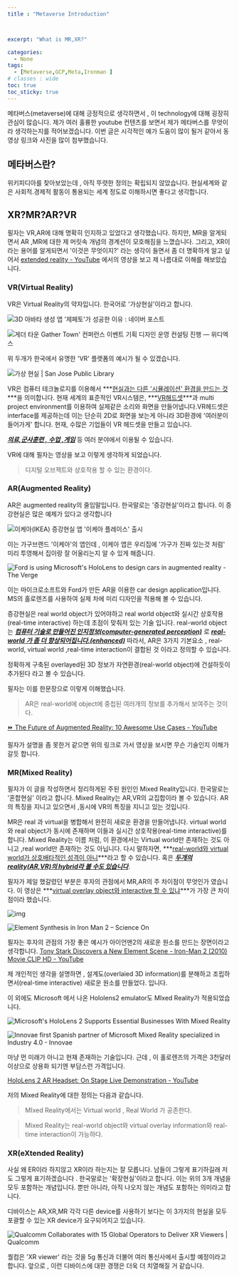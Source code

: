 ```yaml
---
title : "Metaverse Introduction"



excerpt: "What is MR,XR?"

categories:
  - None
tags:
  - [Metaverse,GCP,Meta,Ironman ]
# classes : wide
toc: true
toc_sticky: true
---
```

메타버스(metaverse)에 대해 긍정적으로 생각하면서 , 이 technology에 대해 굉장히 관심이 많습니다. 제가 여러 훌륭한 youtube 컨텐츠를 보면서 제가 메타버스를 무엇이라 생각하는지를 적어보겠습니다. 이번 글은 시각적인 예가 도움이 많이 될거 같아서 동영상 링크와 사진을 많이 첨부했습니다.

## 메타버스란?

위키피디아를 찾아보았는데 , 아직 뚜렷한 정의는 확립되지 않았습니다. 현실세계와 같은 사회적.경제적 활동이 통용되는 세계 정도로 이해하시면 좋다고 생각합니다. 

## XR?MR?AR?VR

필자는 VR,AR에 대해 명확히 인지하고 있었다고 생각했습니다. 하지만, MR을 알게되면서 AR ,MR에 대한 제 머릿속 개념의 경계션이 모호해짐을 느꼈습니다. 그리고, XR이라는 용어를 알게되면서 '이것은 무엇이지?' 라는 생각이 들면서 좀 더 명확하게 알고 싶어서 [extended reality - YouTube](https://www.youtube.com/results?search_query=extended+reality)   에서의 영상을 보고 제 나름대로 이해를 해보았습니다.

### VR(Virtual Reality)

VR은 Virtual Reality의 약자입니다. 한국어로 '가상현실'이라고 합니다. 

![3D 아바타 생성 앱 &#39;제페토&#39;가 성공한 이유 : 네이버 포스트](https://post-phinf.pstatic.net/MjAxOTAzMjJfMTU4/MDAxNTUzMjEzNjcwNTg4.dzX9n15HAW2BV0-ME5q3JwXewTQAGCTrw_GQLyGMtXAg.jYxJEuEWudWwlkHHK7T-7ba-da76iaiwtmeWfANEdC0g.JPEG/01.jpg?type=w1200)

![게더 타운 Gather Town&#39; 컨퍼런스 이벤트 기획 디자인 운영 컨설팅 진행 — 위디엑스](https://images.squarespace-cdn.com/content/v1/54d0280ae4b0424c03ab6474/1628660376601-CYGB2MYR8ZCJIIC4ZIWP/gather.png)

위 두개가 한국에서 유명한 'VR' 플랫폼의 예시가 될 수 있겠습니다. 

![가상 현실 | San Jose Public Library](https://www.sjpl.org/sites/default/files/styles/hero_image/public/2019-09/virtual-reality-1400.jpg?h=1dd3d00d&itok=YlY2OAn9)

VR은 컴퓨터 테크놀로지를 이용해서 ***<u>현실과는 다른 '시뮬레이션' 환경을 만드는 것</u>***을 의미합니다. 현재 세계의 표준적인 VR시스템은, ***<u>VR해드셋</u>***과  multi project environment를 이용하여 실제같은 소리와 화면을 만들어냅니다.VR헤드셋은 interface를 제공하는데 이는 단순히 2D로 화면을 보는게 아니라 3D환경에 '여러분이 들어가게' 합니다. 현재, 수많은 기업들이 VR 헤드셋을 만들고 있습니다.

***<u>의료,군사훈련 , 수업 ,게임</u>*** 등 여러 분야에서 이용될 수 있습니다.



VR에 대해 필자는 영상을 보고 이렇게 생각하게 되었습니다.

> 디지털 오브젝트와 상호작용 할 수 있는 환경이다.

### AR(Augmented Reality)

AR은 augmented reality의 줄임말입니다. 한국말로는 '증강현실'이라고 합니다. 이 증강현실은  많은 예제가 있다고 생각합니다

![이케아(IKEA) 증강현실 앱 &#39;이케아 플레이스&#39; 출시](https://img1.daumcdn.net/thumb/R1280x0.fpng/?fname=http://t1.daumcdn.net/brunch/service/user/31P8/image/AdJsO8RbxBWKqt-RUyuRXaM9r1U.png)

이는 가구브랜드 '이케아'의 앱인데 , 이케아 앱은 우리집에 '가구가 진짜 있는것 처럼' 미리 투영해서 집이랑 잘 어울리는지 알 수 있게 해줍니다. 

![Ford is using Microsoft&#39;s HoloLens to design cars in augmented reality -  The Verge](https://cdn.vox-cdn.com/thumbor/82ZddWlkmt8I1GTeLmSKPBfto8o=/1400x1050/filters:format(jpeg)/cdn.vox-cdn.com/uploads/chorus_asset/file/9294031/d94ff5b2b49c76228e6477c26c5bb91f.jpg)

이는 마이크로소프트와 Ford가 만든 AR을 이용한 car design application입니다. MS의 홀로렌즈를 사용하여 실제 차에 미리 디자인을 적용해 볼 수 있습니다.

증강현실은 real world object가 있어야하고 real world object와 실시간 상호작용(real-time interactive) 하는데 초점이 맞춰저 있는 기술 입니다. real-world object는 ***<u>컴퓨터 기술로 만들어진 인지정보(computer-generated perception)</u>*** 로 ***<u>real-world 가 좀 더 향상되어집니다.(enhanced)</u>***   따라서, AR은 3가지 기본요소  , real-world, virtual world ,real-time interaction이 결합된 것 이라고 정의할 수 있습니다.

정확하게 구축된 overlayed된 3D 정보가 자연환경(real-world object)에 건설하듯이 추가된다 라고 볼 수 있습니다.

필자는 이를 한문장으로 이렇게 이해했습니다.

> AR은 real-world에 object에  중첩된 여러개의 정보를 추가해서 보여주는 것이다. 

[⏩ The Future of Augmented Reality: 10 Awesome Use Cases - YouTube](https://www.youtube.com/watch?v=WxzcD04rwc8)

필자가 설명을 좀 못한거 같으면 위의 링크로 가서 영상을 보시면 무슨 기술인지 이해가 갈듯 합니다.

### MR(Mixed Reality)

필자가 이 글을 작성하면서 정리하게된 주된 원인인 Mixed Reality입니다. 한국말로는 '혼합현실' 이라고 합니다. Mixed Reality는 AR,VR의 교집합이라 볼 수 있습니다. AR의 특징을 지니고 있으면서 ,동시에 VR의 특징을 지니고 있는 것입니다.

MR은 real 과 virtual을 병합해서 완전히 새로운 환경을 만들어냅니다.  virtual world 와 real object가 동시에 존재하며 이들과 실시간 상호작용(real-time interactive)를 합니다. Mixed Reality는 이름 처럼, 이 환경에서는 Virtual world만 존재하는 것도 아니고 ,real world만 존재하는 것도 아닙니다. 다시 말하자면, ***<u>real-world와 virtual world가 상호배타적인 성격이 아니</u>***라고 할 수 있습니다. 혹은 ***<u>두개의 reality(AR,VR)의 hybrid라 볼 수도 있습니다</u>***.  

필자가 제일 했갈렸던 부분은 후자의 관점에서 MR,AR의 주 차이점이 무엇인가 였습니다. 이 영상은 ***<u>virtual overlay object와 interactive 할 수 있냐</u>***가 가장 큰 차이점이라 했습니다. 

![img](https://i.pinimg.com/564x/81/7d/d9/817dd9b504de0a0d9c543a8da4f10a3c.jpg)

![Element Synthesis in Iron Man 2 – Science On](https://scienceonblog.files.wordpress.com/2016/06/map-element.jpg?w=616)

필자는  후자의 관점의 가장 좋은 예시가 아이언맨2의 새로운 원소를 만드는 장면이라고 생각합니다. [Tony Stark Discovers a New Element Scene - Iron-Man 2 (2010) Movie CLIP HD - YouTube](https://www.youtube.com/watch?v=Ddk9ci6geSs)

제 개인적인 생각을 설명하면 , 설계도(overlaied 3D information)를 분해하고 조립하면서(real-time interactive) 새로운 원소를 만들었다. 입니다.

이 외에도 Microsoft 에서 나온 Hololens2 emulator도 MIxed Reality가 적용되었습니다.

![Microsoft&#39;s HoloLens 2 Supports Essential Businesses With Mixed Reality](http://gravityjack.com/wp-content/uploads/2020/12/msft-hololens-2.jpeg)



![Innovae first Spanish partner of Microsoft Mixed Reality specialized in  Industry 4.0 - Innovae](https://www.innovae.eu/wp-content/uploads/2018/10/imagenSaam-1024x446.jpg)

마냥 먼 미래가 아니고 현재 존재하는 기술입니다. 근데 , 이 홀로렌즈의 가격은 3천달러 이상으로 상용화 되기엔 부담스런 가격입니다.

[HoloLens 2 AR Headset: On Stage Live Demonstration - YouTube](https://www.youtube.com/watch?v=uIHPPtPBgHk)

저의 Mixed Reality에 대한 정의는 다음과 같습니다.

> MIxed Reality에서는 Virtual world , Real World 가 공존한다.

> Mixed Reality는 real-world object와 virtual overlay information와 real-time interaction이 가능하다.

### XR(eXtended Reality)

사실 왜 ER이라 하지않고 XR이라 하는지는 잘 모릅니다. 남들이 그렇게 표기하길래 저도 그렇게 표기하겠습니다 . 한국말로는 '확장현실'이라고 합니다. 이는 위의 3개 개념을 모두 포함하는 개념입니다. 뿐만 아니라, 아직 나오지 않는 개념도 포함하는 의미라고 합니다.

디바이스는 AR,XR,MR 각각 다른 device를 사용하기 보다는 이 3가지의 현실을 모두 포괄할 수 있는 XR device가 요구되어지고 있습니다.

![Qualcomm Collaborates with 15 Global Operators to Deliver XR Viewers |  Qualcomm](https://www.qualcomm.com/sites/ember/files/styles/optimize/public/press-releases/managed-images/asset_1_xr_viewer_devices.jpg?itok=uoMV10_W)

퀄컴은 'XR viewer' 라는 것을 5g 통신과 더불어 여러 통신사에서 출시할 예정이라고 합니다. 앞으로 , 이런 디바이스에 대한 경쟁은 더욱 더 치열해질 거 같습니다.